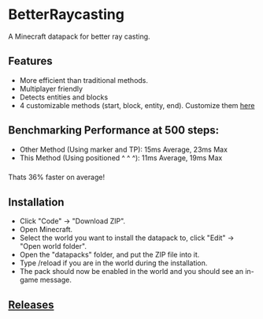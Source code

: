 # BetterRaycasting
A Minecraft datapack for better ray casting.

## Features
* More efficient than traditional methods.
* Multiplayer friendly
* Detects entities and blocks
* 4 customizable methods (start, block, entity, end). Customize them [here](https://github.com/TechnoBro03/BetterRaycasting/tree/main/data/raycasting/functions/hit)

## Benchmarking Performance at 500 steps:
* Other Method (Using marker and TP): 15ms Average, 23ms Max
* This Method (Using positioned ^ ^ ^): 11ms Average, 19ms Max
###
Thats 36% faster on average!

## Installation
* Click "Code" -> "Download ZIP".
* Open Minecraft.
* Select the world you want to install the datapack to, click "Edit" -> "Open world folder".
* Open the "datapacks" folder, and put the ZIP file into it.
* Type /reload if you are in the world during the installation.
* The pack should now be enabled in the world and you should see an in-game message.

## [Releases](https://github.com/TechnoBro03/BetterRaycasting/releases)
